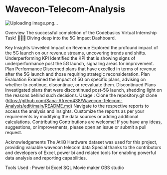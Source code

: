 # Wavecon-Telecom-Analysis
![Uploading image.png…]()


Overview
The successful completion of the Codebasics Virtual Internship Task! 🎉👨‍💻 Diving deep into the 5G Impact Dashboard.

Key Insights Unveiled
Impact on Revenue
Explored the profound impact of the 5G launch on our revenue streams, uncovering trends and shifts.
Underperforming KPI
Identified the KPI that is showing signs of underperformance post the 5G launch, signaling areas for improvement.
Plan Performance
Discerned plans that have excelled in terms of revenue after the 5G launch and those requiring strategic reconsideration.
Plan Evaluation
Examined the impact of 5G on specific plans, advising on whether to continue, discontinue, or reevaluate them.
Discontinued Plans
Investigated plans that were discontinued post-5G launch, shedding light on the reasons behind such decisions.
Usage :
Clone the repository:git clone (https://github.com/Sana-Afreen438/Wavecon-Telecom-Analysis/edit/main/README.md)
Navigate to the respective reports to access the analysis and insights.
Customize the reports as per your requirements by modifying the data sources or adding additional calculations.
Contributing
Contributions are welcome! If you have any ideas, suggestions, or improvements, please open an issue or submit a pull request.

Acknowledgements
The AtliQ Hardware dataset was used for this project, providing valuable wavecon telecom data Special thanks to the contributors and developers of Excel, power bi and related tools for enabling powerful data analysis and reporting capabilities.

Tools Used :
Power bi
Excel
SQL
Movie maker
OBS studio
